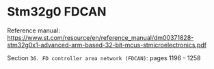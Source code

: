 # Stm32g0 FDCAN

Reference manual: https://www.st.com/resource/en/reference_manual/dm00371828-stm32g0x1-advanced-arm-based-32-bit-mcus-stmicroelectronics.pdf

Section `36. FD controller area network (FDCAN)`: pages 1196 - 1258
